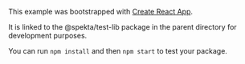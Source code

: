 This example was bootstrapped with [Create React App](https://github.com/facebook/create-react-app).

It is linked to the @spekta/test-lib package in the parent directory for development purposes.

You can run `npm install` and then `npm start` to test your package.
